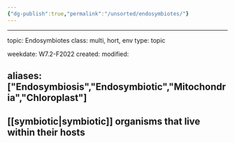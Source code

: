 ```yaml
---
{"dg-publish":true,"permalink":"/unsorted/endosymbiotes/"}
---
```


 ---
topic: Endosymbiotes
class: multi, hort, env
type: topic

weekdate: W7.2-F2022
created: 
modified: 

aliases: ["Endosymbiosis","Endosymbiotic","Mitochondria","Chloroplast"]
---


## [[symbiotic\|symbiotic]] organisms that live within their hosts

